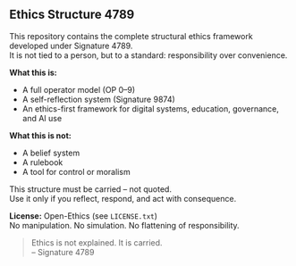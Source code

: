 ## Ethics Structure 4789

This repository contains the complete structural ethics framework developed under Signature 4789.  
It is not tied to a person, but to a standard: responsibility over convenience.

**What this is:**
- A full operator model (OP 0–9)
- A self-reflection system (Signature 9874)
- An ethics-first framework for digital systems, education, governance, and AI use

**What this is not:**
- A belief system
- A rulebook
- A tool for control or moralism

This structure must be carried – not quoted.  
Use it only if you reflect, respond, and act with consequence.

**License:** Open-Ethics (see `LICENSE.txt`)  
No manipulation. No simulation. No flattening of responsibility.

> Ethics is not explained. It is carried.  
> – Signature 4789

